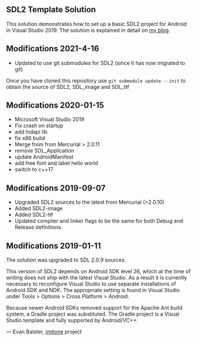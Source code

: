 SDL2 Template Solution
----------------------

This solution demonstrates how to set up a basic SDL2 project for Android in Visual Studio 2019. The solution is explained in detail on [my blog](http://trederia.blogspot.com/2017/03/building-sdl2-for-android-with-visual.html).

## Modifications 2021-4-16

- Updated to use git submodules for SDL2 (since it has now migrated to git)

Once you have cloned this repository use `git submodule update --init` to obtain the source of SDL2, SDL_image and SDL_ttf

## Modifications 2020-01-15

- Microsoft Visual Studio 2019
- Fix crash on startup
- add hidapi lib
- fix x86 build
- Merge from from Mercurial > 2.0.11
- remove SDL_Application
- update AndroidManifest
- add free font and label hello world
- switch to c++17

## Modifications 2019-09-07

- Upgraded SDL2 sources to the latest from Mercurial (>2.0.10)
- Added SDL2-image
- Added SDL2-ttf
- Updated compiler and linker flags to be the same for both Debug and Release definitions

## Modifications 2019-01-11

The solution was upgraded to SDL 2.0.9 sources.

This version of SDL2 depends on Android SDK level 26, which at the time of writing does not ship with the latest Visual Studio.  As a result it is currently necessary to reconfigure Visual Studio to use separate installations of Android SDK and NDK.  The appropriate setting is found in Visual Studio under Tools > Options > Cross Platform > Android.

Because newer Android SDKs removed support for the Apache Ant build system, a Gradle project was substituted.  The Gradle project is a Visual Studio template and fully supported by Android/VC++.

— Evan Balster, [imitone](https://imitone.com) project
